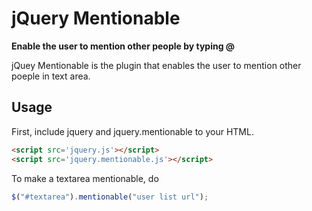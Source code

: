 # jQuery Mentionable
**Enable the user to mention other people by typing @**

jQuey Mentionable is the plugin that enables the user to mention other poeple in text area.

## Usage
First, include jquery and jquery.mentionable to your HTML.
```html
<script src='jquery.js'></script>
<script src='jquery.mentionable.js'></script>
```
To make a textarea mentionable, do
```javascript
$("#textarea").mentionable("user list url");
```